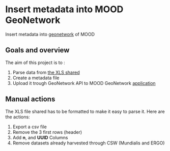 # Insert metadata into MOOD GeoNetwork

Insert metadata into [geonetwork](https://geonetwork.mood-h2020.eu/geonetwork/) of MOOD

## Goals and overview 
The aim of this project is to :

1. Parse data from [the XLS shared](https://docs.google.com/spreadsheets/d/1_P01ZPObmbhMymaVDM547Rr2RIrw-gGX/edit#gid=699786557)
2. Create a metadata file 
3. Upload it trough GeoNetwork API to MOOD GeoNetwork [application](https://geonetwork.mood-h2020.eu/geonetwork/)

## Manual actions
The XLS file shared has to be formatted to make it easy to parse it. Here are the actions:

1. Export a csv file
2. Remove the 3 first rows (header)
3. Add **n**, and **UUID** Columns
4. Remove datasets already harvested through CSW (Mundialis and ERGO)

